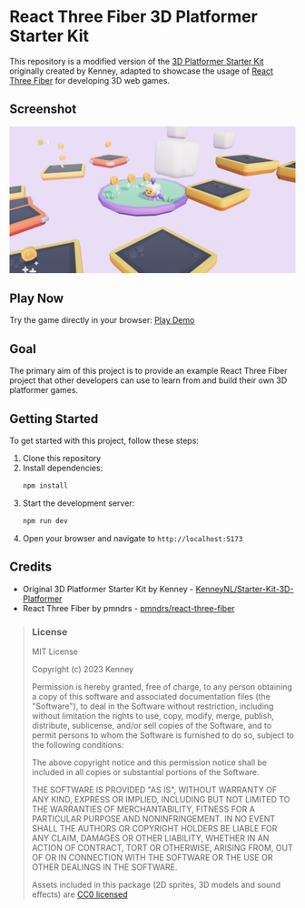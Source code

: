 # React Three Fiber 3D Platformer Starter Kit

This repository is a modified version of the [3D Platformer Starter Kit](https://github.com/KenneyNL/Starter-Kit-3D-Platformer) originally created by Kenney, adapted to showcase the usage of [React Three Fiber](https://github.com/pmndrs/react-three-fiber) for developing 3D web games.

## Screenshot

<p align="center"><img src="screenshots/screenshot.png"/></p>

## Play Now

Try the game directly in your browser: [Play Demo](https://kingtaytay.github.io/Starter-Kit-3D-Platformer-R3F/)

## Goal

The primary aim of this project is to provide an example React Three Fiber project that other developers can use to learn from and build their own 3D platformer games.

## Getting Started

To get started with this project, follow these steps:

1. Clone this repository
2. Install dependencies:
   ```bash
   npm install
   ```
3. Start the development server:
   ```bash
   npm run dev
   ```
4. Open your browser and navigate to `http://localhost:5173`

## Credits

- Original 3D Platformer Starter Kit by Kenney - [KenneyNL/Starter-Kit-3D-Platformer](https://github.com/KenneyNL/Starter-Kit-3D-Platformer)
- React Three Fiber by pmndrs - [pmndrs/react-three-fiber](https://github.com/pmndrs/react-three-fiber)

> ### License
>
> MIT License
>
> Copyright (c) 2023 Kenney
>
> Permission is hereby granted, free of charge, to any person obtaining a copy of this software and associated documentation files (the "Software"), to deal in the Software without restriction, including without limitation the rights to use, copy, modify, merge, publish, distribute, sublicense, and/or sell copies of the Software, and to permit persons to whom the Software is furnished to do so, subject to the following conditions:
>
> The above copyright notice and this permission notice shall be included in all copies or substantial portions of the Software.
>
> THE SOFTWARE IS PROVIDED "AS IS", WITHOUT WARRANTY OF ANY KIND, EXPRESS OR IMPLIED, INCLUDING BUT NOT LIMITED TO THE WARRANTIES OF MERCHANTABILITY, FITNESS FOR A PARTICULAR PURPOSE AND NONINFRINGEMENT. IN NO EVENT SHALL THE AUTHORS OR COPYRIGHT HOLDERS BE LIABLE FOR ANY CLAIM, DAMAGES OR OTHER LIABILITY, WHETHER IN AN ACTION OF CONTRACT, TORT OR OTHERWISE, ARISING FROM, OUT OF OR IN CONNECTION WITH THE SOFTWARE OR THE USE OR OTHER DEALINGS IN THE SOFTWARE.
>
> Assets included in this package (2D sprites, 3D models and sound effects) are [CC0 licensed](https://creativecommons.org/publicdomain/zero/1.0/)
